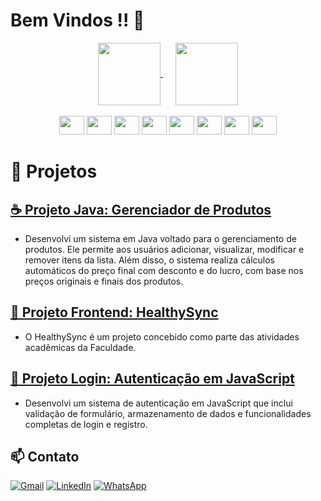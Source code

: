 # **Bem Vindos !! 🤖​**

<div align="center">
  <a href="https://github.com/anuraghazra/github-readme-stats" style="margin-right: 20px;">
    <img height="100" align="center" src="https://github-readme-stats.vercel.app/api?username=dejesuscaua&show_icons=true&theme=radical&rank_icon=github" />
  </a>
  <a href="https://github.com/anuraghazra/convoychat">
    <img height="100" align="center" src="https://github-readme-stats.vercel.app/api/top-langs?username=dejesuscaua&layout=compact&langs_count=8&card_width=320&show_icons=true&theme=radical" />
  </a>
</div>

<div align="center"><br>
  <img height="30" width="40" src="https://cdn.jsdelivr.net/gh/devicons/devicon@latest/icons/java/java-original.svg">
  <img height="30" width="40" src="https://cdn.jsdelivr.net/gh/devicons/devicon@latest/icons/javascript/javascript-original.svg">
  <img height="30" width="40" src="https://cdn.jsdelivr.net/gh/devicons/devicon@latest/icons/react/react-original.svg">
  <img height="30" width="40" src="https://cdn.jsdelivr.net/gh/devicons/devicon@latest/icons/css3/css3-original.svg">
  <img height="30" width="40" src="https://cdn.jsdelivr.net/gh/devicons/devicon@latest/icons/sass/sass-original.svg">
  <img height="30" width="40" src="https://cdn.jsdelivr.net/gh/devicons/devicon@latest/icons/html5/html5-original.svg">
  <img height="30" width="40" src="https://cdn.jsdelivr.net/gh/devicons/devicon@latest/icons/flutter/flutter-original.svg">
  <img height="30" width="40" src="https://cdn.jsdelivr.net/gh/devicons/devicon@latest/icons/intellij/intellij-original.svg">
</div>

# 🚀 Projetos 

 ## **[☕ Projeto Java: Gerenciador de Produtos](https://github.com/dejesuscaua/meuprojetojava)**
   - Desenvolvi um sistema em Java voltado para o gerenciamento de produtos. Ele permite aos usuários adicionar, visualizar, modificar e remover itens da lista. Além disso, o sistema realiza cálculos automáticos do preço final com desconto e do lucro, com base nos preços originais e finais dos produtos.

## **[🏥 Projeto Frontend: HealthySync](https://github.com/dejesuscaua/Gs-Front-Web)**
   - O HealthySync é um projeto concebido como parte das atividades acadêmicas da Faculdade. 

## **[🪪 Projeto Login: Autenticação em JavaScript](https://github.com/dejesuscaua/Login)**
   - Desenvolvi um sistema de autenticação em JavaScript que inclui validação de formulário, armazenamento de dados e funcionalidades completas de login e registro.

## 📫 Contato

[![Gmail](https://img.shields.io/badge/Gmail-D14836?style=for-the-badge&logo=gmail&logoColor=white)](mailto:dejesuscaua20@gmail.com)
[![LinkedIn](https://img.shields.io/badge/LinkedIn-0077B5?style=for-the-badge&logo=linkedin&logoColor=white)](https://www.linkedin.com/in/cau%C3%A3-jesus/)
[![WhatsApp](https://img.shields.io/badge/WhatsApp-25D366?style=for-the-badge&logo=whatsapp&logoColor=white)](https://wa.link/2bd2oe)





